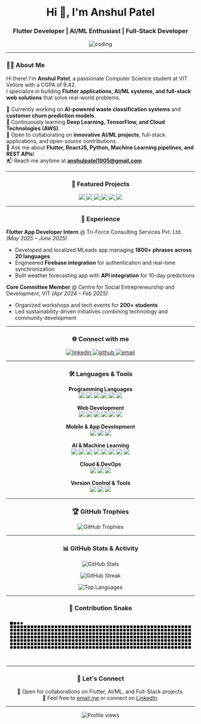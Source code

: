 <h1 align="center">Hi 👋, I'm Anshul Patel</h1>
<h3 align="center">Flutter Developer | AI/ML Enthusiast | Full-Stack Developer</h3>

<p align="center">
  <img src="https://media4.giphy.com/media/v1.Y2lkPTc5MGI3NjExNDBwNngydmc5bWdqcGxvZjhtbWIwend2aHlyenZpem54MGk5Nzg5MCZlcD12MV9pbnRlcm5hbF9naWZfYnlfaWQmY3Q9Zw/qgQUggAC3Pfv687qPC/giphy.gif" alt="coding" width="500"/>
</p>

---

### 👨‍💻 About Me  

Hi there! I'm **Anshul Patel**, a passionate Computer Science student at VIT Vellore with a CGPA of 9.42.  
I specialize in building **Flutter applications, AI/ML systems, and full-stack web solutions** that solve real-world problems.  

🔭 Currently working on **AI-powered waste classification systems** and **customer churn prediction models**.  
🌱 Continuously learning **Deep Learning, TensorFlow, and Cloud Technologies (AWS)**.  
🤝 Open to collaborating on **innovative AI/ML projects**, full-stack applications, and open-source contributions.  
💬 Ask me about **Flutter, ReactJS, Python, Machine Learning pipelines, and REST APIs**!  
📬 Reach me anytime at **anshulpatel1905@gmail.com**

---

<h3 align="center">🚀 Featured Projects</h3>

<p align="center">
<a href="https://github.com/anshul4510/ecomind-ai-waste-classifier">
  <img src="https://img.shields.io/badge/EcoMind%20AI%20Waste%20Classifier-92%25%20Accuracy-green?style=for-the-badge&logo=python" />
</a>
<a href="https://github.com/anshul4510/customer-churn-prediction">
  <img src="https://img.shields.io/badge/Customer%20Churn%20Prediction-86%25%20Accuracy-blue?style=for-the-badge&logo=tensorflow" />
</a>
<a href="https://github.com/anshul4510/phishing-detection-ml">
  <img src="https://img.shields.io/badge/Phishing%20Detection-98%25%20Accuracy-red?style=for-the-badge&logo=scikitlearn" />
</a>
<a href="https://github.com/anshul4510/React-Admin-Dashboard">
  <img src="https://img.shields.io/badge/React%20Admin%20Dashboard-Full%20Stack-purple?style=for-the-badge&logo=react" />
</a>
<a href="https://github.com/anshul4510/Barca-Store-App">
  <img src="https://img.shields.io/badge/Barca%20Store%20App-Flutter-02569B?style=for-the-badge&logo=flutter" />
</a>
<a href="https://github.com/anshul4510/Netflix-clone">
  <img src="https://img.shields.io/badge/Netflix%20Clone-ReactJS-E50914?style=for-the-badge&logo=netflix" />
</a>
</p>

---

<h3 align="center">💼 Experience</h3>

**Flutter App Developer Intern** @ Tri-Force Consulting Services Pvt. Ltd. *(May 2025 – June 2025)*  
- Developed and localized MLeads app managing **1800+ phrases across 20 languages**
- Engineered **Firebase integration** for authentication and real-time synchronization
- Built weather forecasting app with **API integration** for 10-day predictions

**Core Committee Member** @ Centre for Social Entrepreneurship and Development, VIT *(Apr 2024 – Feb 2025)*  
- Organized workshops and tech events for **200+ students**
- Led sustainability-driven initiatives combining technology and community development

---

<h3 align="center">🌐 Connect with me</h3>

<p align="center">
<a href="https://linkedin.com/in/anshul-patel-70398128a" target="blank">
<img src="https://raw.githubusercontent.com/rahuldkjain/github-profile-readme-generator/master/src/images/icons/Social/linked-in-alt.svg" alt="linkedin" height="30" width="40" />
</a>
<a href="https://github.com/anshul4510" target="blank">
<img src="https://raw.githubusercontent.com/rahuldkjain/github-profile-readme-generator/master/src/images/icons/Social/github.svg" alt="github" height="30" width="40" />
</a>
<a href="mailto:anshulpatel1905@gmail.com" target="blank">
<img src="https://img.shields.io/badge/Email-D14836?style=flat&logo=gmail&logoColor=white" alt="email" height="30" />
</a>
</p>

---

<h3 align="center">🛠️ Languages & Tools</h3>

<p align="center">
<b>Programming Languages</b><br>
<img src="https://img.shields.io/badge/C-00599C?style=for-the-badge&logo=c&logoColor=white" />
<img src="https://img.shields.io/badge/C++-00599C?style=for-the-badge&logo=cplusplus&logoColor=white" />
<img src="https://img.shields.io/badge/Java-007396?style=for-the-badge&logo=java&logoColor=white" />
<img src="https://img.shields.io/badge/Python-3776AB?style=for-the-badge&logo=python&logoColor=white" />
<img src="https://img.shields.io/badge/JavaScript-F7DF1E?style=for-the-badge&logo=javascript&logoColor=black" />
<img src="https://img.shields.io/badge/R-276DC3?style=for-the-badge&logo=r&logoColor=white" />
</p>

<p align="center">
<b>Web Development</b><br>
<img src="https://img.shields.io/badge/HTML5-E34F26?style=for-the-badge&logo=html5&logoColor=white" />
<img src="https://img.shields.io/badge/CSS3-1572B6?style=for-the-badge&logo=css3&logoColor=white" />
<img src="https://img.shields.io/badge/React-20232A?style=for-the-badge&logo=react&logoColor=61DAFB" />
<img src="https://img.shields.io/badge/MySQL-4479A1?style=for-the-badge&logo=mysql&logoColor=white" />
<img src="https://img.shields.io/badge/Flask-000000?style=for-the-badge&logo=flask&logoColor=white" />
<img src="https://img.shields.io/badge/FastAPI-009688?style=for-the-badge&logo=fastapi&logoColor=white" />
</p>

<p align="center">
<b>Mobile & App Development</b><br>
<img src="https://img.shields.io/badge/Flutter-02569B?style=for-the-badge&logo=flutter&logoColor=white" />
<img src="https://img.shields.io/badge/Firebase-FFCA28?style=for-the-badge&logo=firebase&logoColor=black" />
<img src="https://img.shields.io/badge/Streamlit-FF4B4B?style=for-the-badge&logo=streamlit&logoColor=white" />
</p>

<p align="center">
<b>AI & Machine Learning</b><br>
<img src="https://img.shields.io/badge/Scikit--Learn-F7931E?style=for-the-badge&logo=scikit-learn&logoColor=white" />
<img src="https://img.shields.io/badge/Pandas-150458?style=for-the-badge&logo=pandas&logoColor=white" />
<img src="https://img.shields.io/badge/NumPy-013243?style=for-the-badge&logo=numpy&logoColor=white" />
<img src="https://img.shields.io/badge/Matplotlib-11557c?style=for-the-badge&logoColor=white" />
<img src="https://img.shields.io/badge/TensorFlow-FF6F00?style=for-the-badge&logo=tensorflow&logoColor=white" />
<img src="https://img.shields.io/badge/NLTK-154f3c?style=for-the-badge&logoColor=white" />
<img src="https://img.shields.io/badge/BentoML-4F4F4F?style=for-the-badge&logoColor=white" />
<img src="https://img.shields.io/badge/MLflow-0194E2?style=for-the-badge&logo=mlflow&logoColor=white" />
</p>

<p align="center">
<b>Cloud & DevOps</b><br>
<img src="https://img.shields.io/badge/AWS-FF9900?style=for-the-badge&logo=amazon-aws&logoColor=white" />
<img src="https://img.shields.io/badge/Docker-2496ED?style=for-the-badge&logo=docker&logoColor=white" />
<img src="https://img.shields.io/badge/MongoDB%20Atlas-47A248?style=for-the-badge&logo=mongodb&logoColor=white" />
</p>

<p align="center">
<b>Version Control & Tools</b><br>
<img src="https://img.shields.io/badge/Git-F05032?style=for-the-badge&logo=git&logoColor=white" />
<img src="https://img.shields.io/badge/GitHub-181717?style=for-the-badge&logo=github&logoColor=white" />
<img src="https://img.shields.io/badge/DVC-13ADC7?style=for-the-badge&logoColor=white" />
</p>

---

<h3 align="center">🏆 GitHub Trophies</h3>

<p align="center">
  <img src="https://github-profile-trophy.vercel.app/?username=anshul4510&theme=tokyonight&no-frame=true&no-bg=true&margin-w=4&column=7" alt="GitHub Trophies" />
</p>

---

<h3 align="center">📊 GitHub Stats & Activity</h3>

<p align="center">
  <img src="https://github-readme-stats.vercel.app/api?username=anshul4510&show_icons=true&theme=tokyonight&hide_border=true" alt="GitHub Stats" />
</p>

<p align="center">
  <img src="https://github-readme-streak-stats.herokuapp.com?user=anshul4510&theme=tokyonight&hide_border=true" alt="GitHub Streak" />
</p>

<p align="center">
  <img src="https://github-readme-stats.vercel.app/api/top-langs?username=anshul4510&show_icons=true&locale=en&layout=compact&theme=tokyonight&hide_border=true" alt="Top Languages" />
</p>

---

<h3 align="center">🐍 Contribution Snake</h3>

<p align="center">
  <picture>
    <source media="(prefers-color-scheme: dark)" srcset="https://raw.githubusercontent.com/anshul4510/anshul4510/output/github-contribution-grid-snake-dark.svg">
    <source media="(prefers-color-scheme: light)" srcset="https://raw.githubusercontent.com/anshul4510/anshul4510/output/github-contribution-grid-snake.svg">
    <img alt="github contribution grid snake animation" src="https://raw.githubusercontent.com/anshul4510/anshul4510/output/github-contribution-grid-snake.svg">
  </picture>
</p>

---

<h3 align="center">🤝 Let's Connect</h3>
<p align="center">
  🚀 Open for collaborations on Flutter, AI/ML, and Full-Stack projects.<br>
  💌 Feel free to <a href="mailto:anshulpatel1905@gmail.com">email me</a> or connect on <a href="https://linkedin.com/in/anshul-patel-70398128a">LinkedIn</a>.
</p>

---

<p align="center">
  <img src="https://komarev.com/ghpvc/?username=anshul4510&label=Profile%20views&color=0e75b6&style=flat" alt="Profile views" />
</p>
